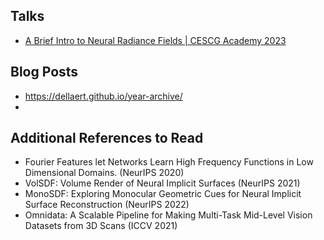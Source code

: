 

## Talks

* [A Brief Intro to Neural Radiance Fields | CESCG Academy 2023](https://www.youtube.com/watch?v=s3PHOPv88P4)


## Blog Posts

* https://dellaert.github.io/year-archive/
* 


## Additional References to Read

* Fourier Features let Networks Learn High Frequency Functions in Low Dimensional Domains. (NeurIPS 2020)
* VolSDF: Volume Render of Neural Implicit Surfaces (NeurIPS 2021)
* MonoSDF: Exploring Monocular Geometric Cues for Neural Implicit Surface Reconstruction (NeurIPS 2022)
* Omnidata: A Scalable Pipeline for Making Multi-Task Mid-Level Vision Datasets from 3D Scans (ICCV 2021)